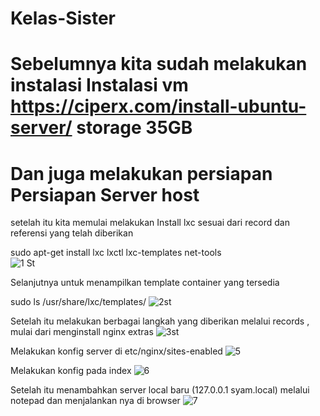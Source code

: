 # Kelas-Sister

# Sebelumnya kita sudah melakukan instalasi Instalasi vm https://ciperx.com/install-ubuntu-server/ storage 35GB 
# Dan juga melakukan persiapan Persiapan Server host 

 setelah itu kita memulai melakukan Install lxc sesuai dari record dan referensi yang telah diberikan 

  sudo apt-get install lxc lxctl lxc-templates net-tools  
![1 St](https://github.com/H-syam/Kelas-Sister/assets/148841928/9b82c127-ac58-411d-abde-7b9fee14d558)

Selanjutnya untuk menampilkan  template container yang tersedia

sudo ls /usr/share/lxc/templates/
![2st](https://github.com/H-syam/Kelas-Sister/assets/148841928/0ac67a78-731c-441c-a3a2-b4bd85474666)

Setelah itu melakukan berbagai langkah yang diberikan melalui records , mulai dari menginstall nginx extras 
![3st](https://github.com/H-syam/Kelas-Sister/assets/148841928/a90371c5-f811-4d9a-9753-cbf6c2a14cef)

Melakukan konfig server di etc/nginx/sites-enabled 
![5](https://github.com/H-syam/Kelas-Sister/assets/148841928/2e57d971-5211-4bbc-b94f-b840ab636dd3)

Melakukan konfig pada index 
![6](https://github.com/H-syam/Kelas-Sister/assets/148841928/569abe6c-0184-4818-a903-82442f1daffd)

Setelah itu menambahkan server local baru (127.0.0.1 syam.local) melalui notepad dan menjalankan nya di browser 
![7](https://github.com/H-syam/Kelas-Sister/assets/148841928/099bfead-1048-42d3-ae63-07cd7fd80de4)




